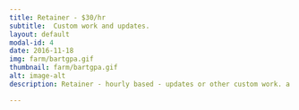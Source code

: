 ```yaml
---
title: Retainer - $30/hr
subtitle:  Custom work and updates.
layout: default
modal-id: 4
date: 2016-11-18
img: farm/bartgpa.gif
thumbnail: farm/bartgpa.gif
alt: image-alt
description: Retainer - hourly based - updates or other custom work. a la cart $30/hr. Or try our most popular bundle of "up to 1 hour weekly update for $1200/year". ...We can post your blog for you! It can be as simple as emailing an update or posting a youtube video and we can get it posted directly to your site!

---
```

